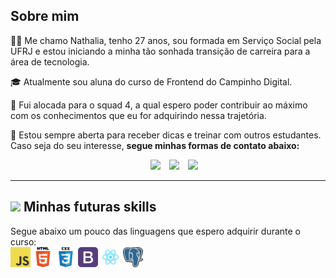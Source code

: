 ## Sobre mim

👩‍💻 Me chamo Nathalia, tenho 27 anos, sou formada em Serviço Social pela UFRJ e estou iniciando a minha tão sonhada transição de carreira para a área de tecnologia. 

🎓 Atualmente sou aluna do curso de Frontend do Campinho Digital.
 
 💼 Fui alocada para o squad 4, a qual espero poder contribuir ao máximo com os conhecimentos que eu for adquirindo nessa trajetória.

💬 Estou sempre aberta para receber dicas e treinar com outros estudantes. Caso seja do seu interesse, **segue minhas formas de contato abaixo:**<br>
 <div align="center"  class="icons-social" style="margin-left: 10px;">
        <a   target="_blank" href="https://www.linkedin.com/in/nathalia-costab">
			<img height="35" src="https://img.icons8.com/doodle/40/000000/linkedin--v2.png" style="margin-left: 10px;" ></a>
        <a style="margin-left: 10px;" target="_blank" href="https://github.com/nathaliacbarroso">
		<img height="35" src="https://img.icons8.com/doodle/40/000000/github--v1.png"></a>
           <a style="margin-left: 10px;" target="_blank" href="nathaliacbarroso.as@gmail.com">
		<img height="35" src="https://img.icons8.com/doodle/2x/gmail-new.png"></a>
      </div>

---

## <img src="https://media2.giphy.com/media/QssGEmpkyEOhBCb7e1/giphy.gif?cid=ecf05e47a0n3gi1bfqntqmob8g9aid1oyj2wr3ds3mg700bl&rid=giphy.gif" width ="25"> Minhas futuras skills<br>
Segue abaixo um pouco das linguagens que espero adquirir durante o curso:<br>
<code><img height="32" src="https://raw.githubusercontent.com/github/explore/80688e429a7d4ef2fca1e82350fe8e3517d3494d/topics/javascript/javascript.png" alt="Javascript"/></code> <code><img height="32" src="https://raw.githubusercontent.com/github/explore/80688e429a7d4ef2fca1e82350fe8e3517d3494d/topics/html/html.png" alt="HTML5"/></code> <code><img height="32" src="https://raw.githubusercontent.com/github/explore/80688e429a7d4ef2fca1e82350fe8e3517d3494d/topics/css/css.png" alt="CSS"/></code> <code><img height="32" src="https://raw.githubusercontent.com/github/explore/80688e429a7d4ef2fca1e82350fe8e3517d3494d/topics/bootstrap/bootstrap.png" alt="Bootstrap"/></code> <code><img height="32" src="https://raw.githubusercontent.com/github/explore/80688e429a7d4ef2fca1e82350fe8e3517d3494d/topics/react/react.png" alt="React"/></code> <code><img height="32" src="https://raw.githubusercontent.com/github/explore/80688e429a7d4ef2fca1e82350fe8e3517d3494d/topics/postgresql/postgresql.png" alt="PostegreSQL"/><code><br>
